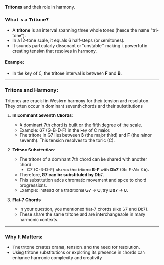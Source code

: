 **Tritones** and their role in harmony.

### What is a Tritone?
- A **tritone** is an interval spanning three whole tones (hence the name "tri-tone").
- In a 12-tone scale, it equals 6 half-steps (or semitones).
- It sounds particularly dissonant or "unstable," making it powerful in creating tension that resolves in harmony.

#### Example:
- In the key of C, the tritone interval is between **F** and **B**.

---

### Tritone and Harmony:
Tritones are crucial in Western harmony for their tension and resolution. They often occur in dominant seventh chords and their substitutions.

1. **In Dominant Seventh Chords**:
   - A dominant 7th chord is built on the fifth degree of the scale.
   - Example: G7 (G-B-D-F) in the key of C major.
   - The tritone in G7 lies between **B** (the major third) and **F** (the minor seventh). This tension resolves to the tonic (C).

2. **Tritone Substitution**:
   - The tritone of a dominant 7th chord can be shared with another chord:
     - G7 (G-B-D-F) shares the tritone **B-F** with **Db7** (Db-F-Ab-Cb).
   - Therefore, **G7 can be substituted by Db7**.
   - This substitution adds chromatic movement and spice to chord progressions.
   - Example: Instead of a traditional **G7 → C**, try **Db7 → C**.

3. **Flat-7 Chords**:
   - In your question, you mentioned flat-7 chords (like G7 and Db7).
   - These share the same tritone and are interchangeable in many harmonic contexts.

---

### Why It Matters:
- The tritone creates drama, tension, and the need for resolution.
- Using tritone substitutions or exploring its presence in chords can enhance harmonic complexity and creativity.

